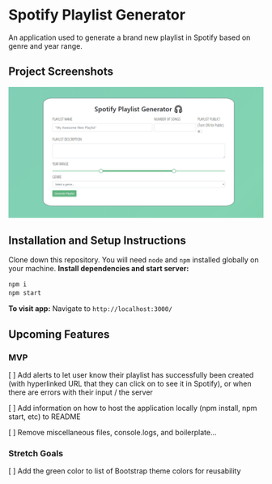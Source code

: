 # Spotify Playlist Generator

An application used to generate a brand new playlist in Spotify based on genre
and year range.

## Project Screenshots

![Project screenshot 1](./client/src/assets/ProjectScreenshot1.png)

## Installation and Setup Instructions

Clone down this repository. You will need `node` and `npm` installed globally on
your machine. **Install dependencies and start server:**

```sh
npm i
npm start
```

**To visit app:** Navigate to `http://localhost:3000/`

## Upcoming Features

### MVP

[ ] Add alerts to let user know their playlist has successfully been created
(with hyperlinked URL that they can click on to see it in Spotify), or when
there are errors with their input / the server

[ ] Add information on how to host the application locally (npm install, npm
start, etc) to README

[ ] Remove miscellaneous files, console.logs, and boilerplate...

### Stretch Goals

[ ] Add the green color to list of Bootstrap theme colors for reusability
